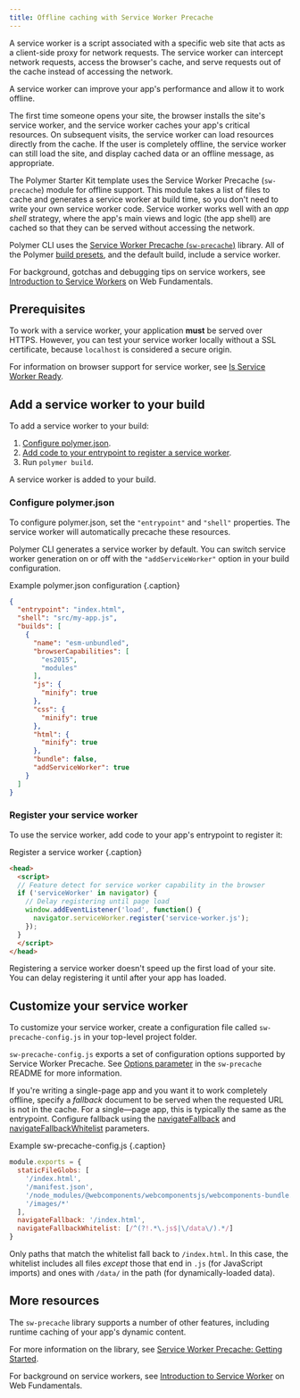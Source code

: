 ```yaml
---
title: Offline caching with Service Worker Precache
---
```


<!-- toc -->

A service worker is a script associated with a specific web site that acts as a
client-side proxy for network requests. The service worker can intercept network
requests, access the browser's cache, and serve requests out of the cache
instead of accessing the network.

A service worker can improve your app's performance and allow it to work
offline. 

The first time someone opens your site, the browser installs the site's service
worker, and the service worker caches your app's critical resources. On
subsequent visits, the service worker can load resources directly from the
cache. If the user is completely offline, the service worker can still load the
site, and display cached data or an offline message, as appropriate.

The Polymer Starter Kit template uses the Service Worker Precache (`sw-precache`) module for offline
support. This module takes a list of files to cache and generates a service
worker at build time, so you don't need to write your own service worker code.
Service worker works well with an _app shell_ strategy, where the app's main
views and logic (the app shell) are cached so that they can be served without
accessing the network.

Polymer CLI uses the [Service Worker Precache
(`sw-precache`)](https://github.com/GoogleChromeLabs/sw-precache) library. All
of the Polymer [build
presets](/{{{polymer_version_dir}}}/docs/tools/polymer-cli-commands#presets), and the
default build, include a service worker. 

For background, gotchas and debugging tips on service workers, see 
[Introduction to Service Workers](https://developers.google.com/web/fundamentals/primers/service-worker/) on Web Fundamentals.

## Prerequisites

To work with a service worker, your application **must** be served over HTTPS.
However, you can test your service worker locally without a SSL certificate,
because `localhost` is considered a secure origin.

For information on browser support for service worker, see [Is Service Worker
Ready](https://jakearchibald.github.io/isserviceworkerready/).

## Add a service worker to your build

To add a service worker to your build:

1.  [Configure polymer.json](#configpolymerjson).
2.  [Add code to your entrypoint to register a service worker](#register).
3.  Run `polymer build`.

A service worker is added to your build.

### Configure polymer.json

To configure polymer.json, set the `"entrypoint"` and `"shell"` properties. The
service worker will automatically precache these resources.

Polymer CLI generates a service worker by default. You can switch service worker
generation on or off with the `"addServiceWorker"` option in your build
configuration.

Example polymer.json configuration {.caption}

```json
{
  "entrypoint": "index.html",
  "shell": "src/my-app.js",
  "builds": [
    {
      "name": "esm-unbundled",
      "browserCapabilities": [
        "es2015",
        "modules"
      ],
      "js": {
        "minify": true
      },
      "css": {
        "minify": true
      },
      "html": {
        "minify": true
      },
      "bundle": false,
      "addServiceWorker": true
    }
  ]
}
``` 

### Register your service worker

To use the service worker, add code to your app's entrypoint to register it:

Register a service worker {.caption}

```html
<head>
  <script>
  // Feature detect for service worker capability in the browser
  if ('serviceWorker' in navigator) {
    // Delay registering until page load
    window.addEventListener('load', function() {
      navigator.serviceWorker.register('service-worker.js');
    });
  }
  </script>
</head>
```

Registering a service worker doesn't speed up the first load of your site. You
can delay registering it until after your app has loaded.

## Customize your service worker

To customize your service worker, create a configuration file called
`sw-precache-config.js` in your top-level project folder. 

`sw-precache-config.js` exports a set of configuration options supported by
Service Worker Precache. See [Options
parameter](https://github.com/GoogleChrome/sw-precache#options-parameter) in the
`sw-precache` README for more information.

If you're writing a single-page app and you want it to work completely offline,
specify a _fallback_ document to be served when the requested URL is not in the
cache. For a single—page app, this is typically the same as the entrypoint.
Configure fallback using the
[navigateFallback](https://github.com/GoogleChrome/sw-precache#navigatefallback-string)
and
[navigateFallbackWhitelist](https://github.com/GoogleChrome/sw-precache#navigatefallbackwhitelist-arrayregexp)
parameters.

Example sw-precache-config.js {.caption}

```js
module.exports = {
  staticFileGlobs: [
    '/index.html',
    '/manifest.json',
    '/node_modules/@webcomponents/webcomponentsjs/webcomponents-bundle.js',
    '/images/*'
  ],
  navigateFallback: '/index.html',
  navigateFallbackWhitelist: [/^(?!.*\.js$|\/data\/).*/]
}
```

Only paths that match the whitelist fall back to `/index.html`. In this case,
the whitelist includes all files _except_ those that end in `.js` (for
JavaScript imports) and ones with `/data/` in the path (for dynamically-loaded
data).

## More resources

The `sw-precache` library supports a number of other features, including runtime
caching of your app's dynamic content.

For more information on the library, see [Service Worker Precache: Getting
Started](https://github.com/GoogleChrome/sw-precache/blob/master/GettingStarted.md).

For background on service workers, see [Introduction to Service
Worker](https://developers.google.com/web/fundamentals/primers/service-worker/)
on Web Fundamentals.
